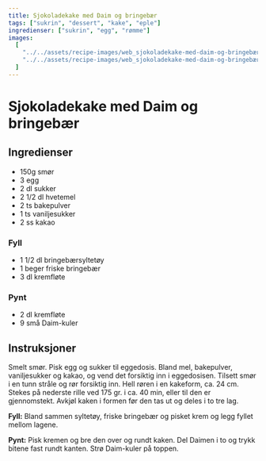 ```yaml
---
title: Sjokoladekake med Daim og bringebær
tags: ["sukrin", "dessert", "kake", "eple"]
ingredienser: ["sukrin", "egg", "rømme"]
images:
  [
    "../../assets/recipe-images/web_sjokoladekake-med-daim-og-bringebær.jpg",
    "../../assets/recipe-images/web_sjokoladekake-med-daim-og-bringebær-sirupsbrownies.jpg",
  ]
---
```


# Sjokoladekake med Daim og bringebær

## Ingredienser

- 150g smør
- 3 egg
- 2 dl sukker
- 2 1/2 dl hvetemel
- 2 ts bakepulver
- 1 ts vaniljesukker
- 2 ss kakao

### Fyll

- 1 1/2 dl bringebærsyltetøy
- 1 beger friske bringebær
- 3 dl kremfløte

### Pynt

- 2 dl kremfløte
- 9 små Daim-kuler

## Instruksjoner

Smelt smør. Pisk egg og sukker til eggedosis. Bland mel, bakepulver, vaniljesukker og kakao, og vend det forsiktig inn i eggedosisen. Tilsett smør i en tunn stråle og rør forsiktig inn. Hell røren i en kakeform, ca. 24 cm. Stekes på nederste rille ved 175 gr. i ca. 40 min, eller til den er gjennomstekt. Avkjøl kaken i formen før den tas ut og deles i to tre lag.

**Fyll:** Bland sammen syltetøy, friske bringebær og pisket krem og legg fyllet mellom lagene.

**Pynt:** Pisk kremen og bre den over og rundt kaken. Del Daimen i to og trykk bitene fast rundt kanten. Strø Daim-kuler på toppen.
